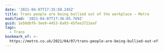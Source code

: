 ```yaml
---
date: '2021-04-07T17:35:50.245Z'
title: Trans people are being bullied out of the workplace – Metro
modified: '2021-04-07T17:36:05.769Z'
guid: 1e50dbf6-3ee9-4453-8a93-45fee3721eaf
tags:
  - Trans
bookmark_of: >-
  https://metro.co.uk/2021/04/07/trans-people-are-being-bullied-out-of-the-workplace-14371160/amp/?__twitter_impression=true
---
```

 
